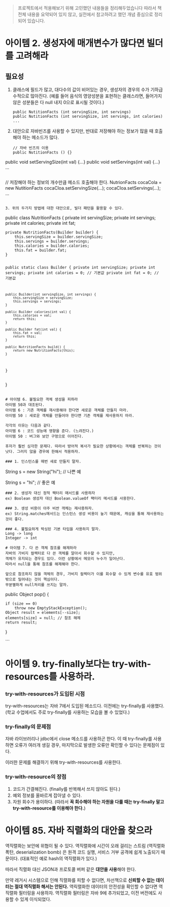<blockquote>
<p>프로젝트에서 적용해보기 위해 고민했던 내용들을 정리해두었습니다
따라서 책 전체 내용을 요약되어 있지 않고, 실전에서 참고하려고 했던 개념 중심으로 정리되어 있습니다.</p>
</blockquote>
<h1 id="아이템-2-생성자에-매개변수가-많다면-빌더를-고려해라">아이템 2. 생성자에 매개변수가 많다면 빌더를 고려해라</h1>
<h2 id="필요성">필요성</h2>
<ol>
<li><p>클래스에 필드가 많고, 대다수의 값이 비어있는 경우, 생성자의 경우의 수가 기하급수적으로 많아진다. (예를 들어 음식의 영양성분을 표현하는 클래스라면, 들어가지 않은 성분들은 다 null 내지 0으로 표시될 것이다.)</p>
<pre><code>public NutitionFacts (int servingSize, int servings)
public NutitionFacts (int servingSize, int servings, int calories)
...</code></pre></li>
<li><p>대안으로 자바빈즈를 사용할 수 있지만, 반대로 저장해야 하는 정보가 많을 때 호출해야 하는 메소드가 많다.</p>
<pre><code>// 자바 빈즈의 이용
public NutitionFacts () {}
</code></pre></li>
</ol>
<p>public void setServingSize(int val) {...}
public void setServings(int val) {...}
...</p>
<pre><code></code></pre><p>// 저장해야 하는 정보의 개수만큼 메소드 호출해야 한다.
NutrionFacts cocaCola = new NutitionFacts
cocaCloa.setServingSize(...);
cocaCloa.setServings(...);
...</p>
<pre><code>
3. 위의 두가지 방법에 대한 대안으로, 빌더 패턴을 활용할 수 있다.</code></pre><p>public class NutritionFacts {
    private int servingSize;
    private int servings;
    private int calories;
    private int fat;</p>
<pre><code>private NutritionFacts(Builder builder) {
    this.servingSize = builder.servingSize;
    this.servings = builder.servings;
    this.calories = builder.calories;
    this.fat = builder.fat;
}

public static class Builder {
    private int servingSize;
    private int servings;
    private int calories = 0; // 기본값
    private int fat = 0; // 기본값

    public Builder(int servingSize, int servings) {
        this.servingSize = servingSize;
        this.servings = servings;
    }

    public Builder calories(int val) {
        this.calories = val;
        return this;
    }

    public Builder fat(int val) {
        this.fat = val;
        return this;
    }

    public NutritionFacts build() {
        return new NutritionFacts(this);
    }
}</code></pre><p>}</p>
<pre><code>
# 아이템 6. 불필요한 객체 생성을 피하라
아이템 50과 대조된다.
아이템 6 : 기존 객체를 재사용해야 한다면 새로운 객체를 만들지 마라.
아이템 50 : 새로운 객체를 만들어야 한다면 기존 객체를 재사용하지 마라.

각각의 이유는 다음과 같다.
아이템 6 : 코드 성능에 영향을 준다. (느려진다.)
아이템 50 : 버그와 보안 구멍으로 이어진다.

후자가 훨씬 심각한 문제다. 따라서 방어적 복사가 필요한 상황에서는 객체를 반복하는 것이 낫다. 그러지 않을 경우에 한해서 적용하자.

### 1. 인스턴스를 매번 새로 만들지 말자.</code></pre><p>String s = new String(&quot;hi&quot;); // 나쁜 예
String s = &quot;hi&quot;; // 좋은 예</p>
<pre><code>### 2. 생성자 대신 정적 팩터리 매서드를 사용하자
ex) Boolean 생성자 대신 Boolean.valueOf 팩터리 메서드를 사용한다.

### 3. 생성 비용이 아주 비싼 객체는 재사용하자.
ex) String.matches매서드는 인스턴스 생성 비용이 높기 때문에, 캐싱을 통해 재사용하는 것이 좋다.

### 4. 불필요하게 박싱된 기본 타입을 사용하지 말자.
Long -&gt; long
Integer -&gt; int

# 아이템 7. 다 쓴 객체 참조를 해제하라
자바의 가비지 컬렉터로 다 쓴 객체를 알아서 회수할 수 있지만,
객체가 유지되는 경우도 있다. 이런 상황에서 메모리 누수가 일어난다.
따라서 null을 통해 참조를 해제해야 한다.

앞으로 참조하지 않을 객체의 경우, 가비지 컬렉터가 이를 회수할 수 있게 변수를 유효 범위 밖으로 밀어내는 것이 핵심이다.
무분별하게 null처리를 쓰지는 말자.</code></pre><p>public Object pop() {
    if (size == 0)
        throw new EmptyStackException();
    Object result = elements[--size];
    elements[size] = null; // 참조 해제
    return result;
}</p>
<p>```</p>
<h1 id="아이템-9-try-finally보다는-try-with-resources를-사용하라">아이템 9. try-finally보다는 try-with-resources를 사용하라.</h1>
<h3 id="try-with-resources가-도입된-시점">try-with-resources가 도입된 시점</h3>
<p>try-with-resources는 자바 7에서 도입된 메소드다. 이전에는 try-finally를 사용했다.
(학교 수업에서도 주로 try-finally를 사용하는 모습을 볼 수 있었다.)</p>
<h3 id="try-finally의-문제점">try-finally의 문제점</h3>
<p>자바 라이브러리나 jdbc에서 close 메소드를 사용하곤 한다.
이 때 try-finally를 사용하면 오류가 여러개 생길 경우, 마지막으로 발생한 오류만 확인할 수 있다는 문제점이 있다.</p>
<p>이러한 문제를 해결하기 위해 try-with-resources를 사용한다.</p>
<h3 id="try-with-resource의-장점">try-with-resource의 장점</h3>
<ol>
<li>코드가 간결해진다. (finally를 반복해서 쓰지 않아도 된다.)</li>
<li>예외 정보를 올바르게 잡아낼 수 있다.</li>
<li>자원 회수가 용이하다.
(따라서 <strong>꼭 회수해야 하는 자원을 다룰 때는 try-finally 말고 try-with-resource를 이용해야 한다.</strong>)</li>
</ol>
<h1 id="아이템-85-자바-직렬화의-대안을-찾으라">아이템 85. 자바 직렬화의 대안을 찾으라</h1>
<p>역직렬화는 보안에 위협이 될 수 있다.
역직렬화에 시간이 오래 걸리는 스트림 (역직렬화 폭탄, deserialization bomb) 은 원격 코드 실행, 서비스 거부 공격에 쉽게 노출되기 때문이다.
(대표적인 예로 hash의 역직렬화가 있다.)</p>
<p>따라서 직렬화 대신 JSON과 프로토콜 버퍼 같은 <strong>대안을 사용</strong>해야 한다.</p>
<p>만약 레거시 시스템으로 인해 직렬화를 피할 수 없다면, 차선책으로 <strong>신뢰할 수 없는 데이터는 절대 역직렬화 해서는 안된다.</strong>
역릭렬화한 데이터의 안전성을 확인할 수 없다면 역직렬화 필터링을 사용하자.
역직렬화 필터링은 자바 9에 추가되었고, 이전 버전에도 사용할 수 있게 이식되었다.</p>